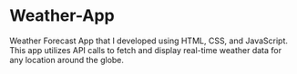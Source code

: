 # Weather-App
Weather Forecast App that I developed using HTML, CSS, and JavaScript. This app utilizes API calls to fetch and display real-time weather data for any location around the globe.

